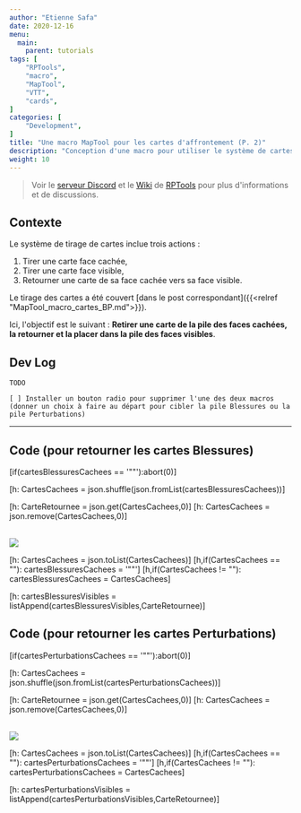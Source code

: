 ```yaml
---
author: "Etienne Safa"
date: 2020-12-16
menu:
  main:
    parent: tutorials
tags: [
    "RPTools",
    "macro",
    "MapTool",
    "VTT",
    "cards",
]
categories: [
    "Development",
]
title: "Une macro MapTool pour les cartes d'affrontement (P. 2)"
description: "Conception d'une macro pour utiliser le système de cartes d'affrontement dans MapTool (partie 2)."
weight: 10
---
```



>Voir le [serveur Discord](https://discord.com/invite/hbn2bfn) et le [Wiki](https://wiki.rptools.info/index.php/Main_Page) de [RPTools](https://www.rptools.net/) pour plus d'informations et de discussions.

## Contexte

Le système de tirage de cartes inclue trois actions :

1. Tirer une carte face cachée,
1. Tirer une carte face visible,
1. Retourner une carte de sa face cachée vers sa face visible.

Le tirage des cartes a été couvert [dans le post correspondant]({{<relref "MapTool_macro_cartes_BP.md">}}).

Ici, l'objectif est le suivant : **Retirer une carte de la pile des faces cachées, la retourner et la placer dans la pile des faces visibles**.


## Dev Log

```
TODO

[ ] Installer un bouton radio pour supprimer l'une des deux macros (donner un choix à faire au départ pour cibler la pile Blessures ou la pile Perturbations)
```

___________


## Code (pour retourner les cartes Blessures)

<!--Empêche la macro s'il n'y a pas de cartes à retourner-->
[if(cartesBlessuresCachees == '""'):abort(0)]

<!-- Crée un array json et le mélange à partir de la liste contenue dans la propriété du token -->
[h: CartesCachees = json.shuffle(json.fromList(cartesBlessuresCachees))]

<!-- Prélève la première carte et l'enlève de la liste -->
[h: CarteRetournee = json.get(CartesCachees,0)]
[h: CartesCachees = json.remove(CartesCachees,0)]

<!-- Affiche la carte ainsi retournée -->
<br>
<img src='[r:CarteRetournee]'></img>

<!--Redéfinit cartesBlessuresCachees avec la nouvelle liste-->
[h: CartesCachees = json.toList(CartesCachees)]
[h,if(CartesCachees == ""): cartesBlessuresCachees = '""']
[h,if(CartesCachees != ""): cartesBlessuresCachees = CartesCachees]

<!--Insère l'asset de la carte retournée dans la propriété du token-->
[h: cartesBlessuresVisibles = listAppend(cartesBlessuresVisibles,CarteRetournee)]


## Code (pour retourner les cartes Perturbations)

<!--Empêche la macro s'il n'y a pas de cartes à retourner-->
[if(cartesPerturbationsCachees == '""'):abort(0)]

<!-- Crée un array json et le mélange à partir de la liste contenue dans la propriété du token -->
[h: CartesCachees = json.shuffle(json.fromList(cartesPerturbationsCachees))]

<!-- Prélève la première carte et l'enlève de la liste -->
[h: CarteRetournee = json.get(CartesCachees,0)]
[h: CartesCachees = json.remove(CartesCachees,0)]

<!-- Affiche la carte ainsi retournée -->
<br>
<img src='[r:CarteRetournee]'></img>

<!--Redéfinit cartesPerturbationsCachees avec la nouvelle liste-->
[h: CartesCachees = json.toList(CartesCachees)]
[h,if(CartesCachees == ""): cartesPerturbationsCachees = '""']
[h,if(CartesCachees != ""): cartesPerturbationsCachees = CartesCachees]

<!--Insère l'asset de la carte retournée dans la propriété du token-->
[h: cartesPerturbationsVisibles = listAppend(cartesPerturbationsVisibles,CarteRetournee)]
